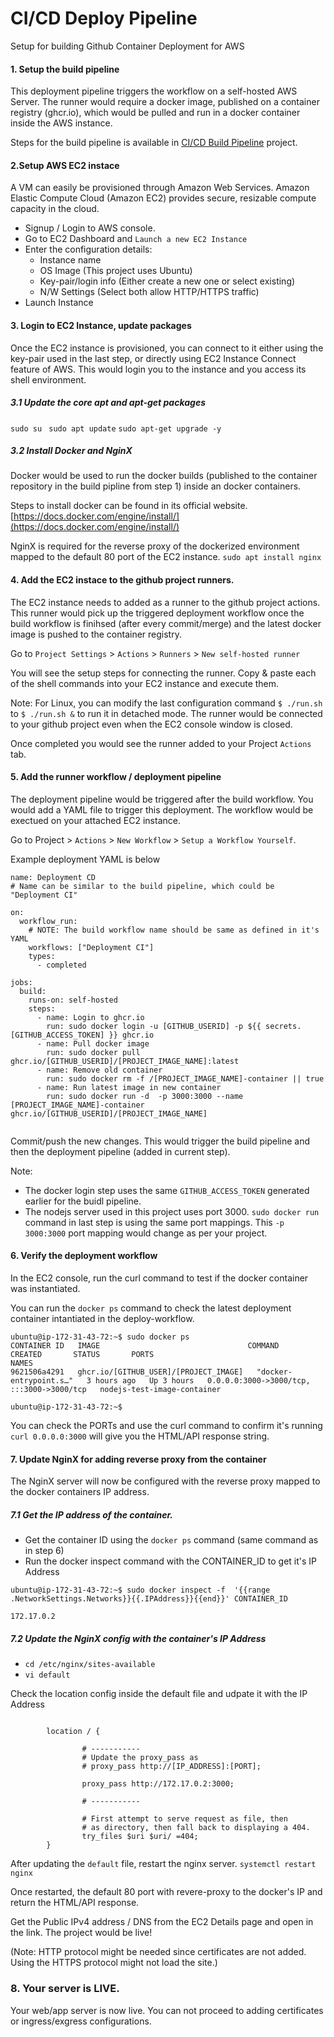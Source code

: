 # CI/CD Deploy Pipeline

Setup for building Github Container Deployment for AWS

#### 1. Setup the build pipeline

This deployment pipeline triggers the workflow on a self-hosted AWS Server. The runner would require a docker image, published on a container registry (ghcr.io), which would be pulled and run in a docker container inside the AWS instance.

Steps for the build pipeline is available in  [CI/CD Build Pipeline](https://github.com/ankur1812/cicd-build-pipeline) project.

#### 2.Setup AWS EC2 instace

A VM can easily be provisioned through Amazon Web Services. Amazon Elastic Compute Cloud (Amazon EC2) provides secure, resizable compute capacity in the cloud.

- Signup / Login to AWS console.
- Go to EC2 Dashboard and `Launch a new EC2 Instance`
- Enter the configuration details:
  - Instance name
  - OS Image (This project uses Ubuntu)
  - Key-pair/login info (Either create a new one or select existing)
  - N/W Settings (Select both allow HTTP/HTTPS traffic)
- Launch Instance

#### 3. Login to EC2 Instance, update packages

Once the EC2 instance is provisioned, you can connect to it either using the key-pair used in the last step, or directly using EC2 Instance Connect feature of AWS. This would login you to the instance and you access its shell environment.

##### 3.1 Update the core apt and apt-get packages
  `sudo su `
  `sudo apt update`
  `sudo apt-get upgrade -y`

##### 3.2 Install Docker and NginX

Docker would be used to run the docker builds (published to the container repository in the build pipline from step 1) inside an docker containers.

Steps to install docker can be found in its official website. [https://docs.docker.com/engine/install/](https://docs.docker.com/engine/install/)

NginX is required for the reverse proxy of the dockerized environment mapped to the default 80 port of the EC2 instance.
`sudo apt install nginx`


#### 4. Add the EC2 instace to the github project runners.
The EC2 instance needs to added as a runner to the github project actions. This runner would pick up the triggered deployment workflow once the build workflow is finihsed (after every commit/merge) and the latest docker image is pushed to the container registry.

Go to `Project Settings` > `Actions` > `Runners` > `New self-hosted runner`

You will see the setup steps for connecting the runner. Copy & paste each of the shell commands into your EC2 instance and execute them.

Note: For Linux, you can modify the last configuration command `$ ./run.sh` to `$ ./run.sh &` to run it in detached mode. The runner would be connected to your github project even when the EC2 console window is closed.

Once completed you would see the runner added to your Project `Actions` tab.

#### 5. Add the runner workflow / deployment pipeline

The deployment pipeline would be triggered after the build workflow. You would add a YAML file to trigger this deployment. The workflow would be exectued on your attached EC2 instance.

Go to Project > `Actions` > `New Workflow` > `Setup a Workflow Yourself`. 

Example deployment YAML is below

```
name: Deployment CD
# Name can be similar to the build pipeline, which could be "Deployment CI"

on:
  workflow_run:
    # NOTE: The build workflow name should be same as defined in it's YAML
    workflows: ["Deployment CI"]
    types:
      - completed

jobs:
  build:
    runs-on: self-hosted
    steps:
      - name: Login to ghcr.io
        run: sudo docker login -u [GITHUB_USERID] -p ${{ secrets.[GITHUB_ACCESS_TOKEN] }} ghcr.io
      - name: Pull docker image
        run: sudo docker pull ghcr.io/[GITHUB_USERID]/[PROJECT_IMAGE_NAME]:latest
      - name: Remove old container
        run: sudo docker rm -f /[PROJECT_IMAGE_NAME]-container || true
      - name: Run latest image in new container
        run: sudo docker run -d  -p 3000:3000 --name [PROJECT_IMAGE_NAME]-container ghcr.io/[GITHUB_USERID]/[PROJECT_IMAGE_NAME]
          
```
Commit/push the new changes. This would trigger the build pipeline and then the deployment pipeline (added in current step).

Note: 
- The docker login step uses the same `GITHUB_ACCESS_TOKEN` generated earlier for the buidl pipeline.
- The nodejs server used in this project uses port 3000. `sudo docker run` command in last step is using the same port mappings. This `-p 3000:3000` port mapping would change as per your project.

#### 6. Verify the deployment workflow

In the EC2 console, run the curl command to test if the docker container was instantiated.

You can run the `docker ps` command to check the latest deployment container intantiated in the deploy-workflow.
```
ubuntu@ip-172-31-43-72:~$ sudo docker ps
CONTAINER ID   IMAGE                                 COMMAND                  CREATED       STATUS       PORTS                                       NAMES
9621506a4291   ghcr.io/[GITHUB_USER]/[PROJECT_IMAGE]   "docker-entrypoint.s…"   3 hours ago   Up 3 hours   0.0.0.0:3000->3000/tcp, :::3000->3000/tcp   nodejs-test-image-container

ubuntu@ip-172-31-43-72:~$
```
You can check the PORTs and use the curl command to confirm it's running
`curl 0.0.0.0:3000` will give you the HTML/API response string.

#### 7. Update NginX for adding reverse proxy from the container

The NginX server will now be configured with the reverse proxy mapped to the docker containers IP address.

##### 7.1 Get the IP address of the container.

- Get the container ID using the `docker ps` command (same command as in step 6)
- Run the docker inspect command with the CONTAINER_ID to get it's IP Address
```
ubuntu@ip-172-31-43-72:~$ sudo docker inspect -f  '{{range .NetworkSettings.Networks}}{{.IPAddress}}{{end}}' CONTAINER_ID

172.17.0.2
```

##### 7.2 Update the NginX config with the container's IP Address

- `cd /etc/nginx/sites-available`
- `vi default`

Check the location config inside the default file and udpate it with the IP Address
```

        location / {

                # -----------
                # Update the proxy_pass as
                # proxy_pass http://[IP_ADDRESS]:[PORT];

                proxy_pass http://172.17.0.2:3000;

                # -----------

                # First attempt to serve request as file, then
                # as directory, then fall back to displaying a 404.
                try_files $uri $uri/ =404;
        }
```

After updating the `default` file, restart the nginx server.
`systemctl restart nginx`

Once restarted, the default 80 port with revere-proxy to the docker's IP and return the HTML/API response.

Get the Public IPv4 address / DNS from the EC2 Details page and open in the link. The project would be live!

(Note: HTTP protocol might be needed since certificates are not added. Using the HTTPS protocol might not load the site.)


### 8. Your server is LIVE.
Your web/app server is now live. You can not proceed to adding certificates or ingress/exgress configurations.
